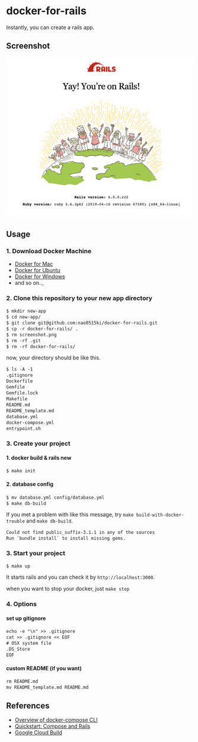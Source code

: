 # docker-for-rails

Instantly, you can create a rails app.

## Screenshot

![screenshot](screenshot.png)

## Usage

### 1. Download Docker Machine
- [Docker for Mac](https://hub.docker.com/editions/community/docker-ce-desktop-mac)
- [Docker for Ubuntu](https://docs.docker.com/v17.12/install/linux/docker-ce/ubuntu/#install-docker-ce)
- [Docker for Windows](https://hub.docker.com/editions/community/docker-ce-desktop-windows)
- and so on..,

### 2. Clone this repository to your new app directory
```
$ mkdir new-app
$ cd new-app/
$ git clone git@github.com:nao0515ki/docker-for-rails.git
$ cp -r docker-for-rails/ .
$ rm screenshot.png
$ rm -rf .git
$ rm -rf docker-for-rails/
```

now, your directory should be like this.
```
$ ls -A -1
.gitignore
Dockerfile
Gemfile
Gemfile.lock
Makefile
README.md
README_template.md
database.yml
docker-compose.yml
entrypoint.sh
```

### 3. Create your project
#### 1. docker build & rails new
```
$ make init
```

#### 2. database config
```
$ mv database.yml config/database.yml
$ make db-build
```

If you met a problem with like this message, try `make build-with-docker-trouble` and `make db-build`.

```
Could not find public_suffix-3.1.1 in any of the sources
Run `bundle install` to install missing gems.
```

### 3. Start your project
```
$ make up
```

It starts rails and you can check it by `http://localhost:3000`.

when you want to stop your docker, just `make stop`

### 4. Options

#### set up gitignore
```
echo -e "\n" >> .gitignore
cat >> .gitignore << EOF
# OSX system file
.DS_Store
EOF
```

#### custom README (if you want)
```
rm README.md
mv README_template.md README.md
```

## References
- [Overview of docker-compose CLI](https://docs.docker.com/compose/reference/overview/)
- [Quickstart: Compose and Rails](https://docs.docker.com/compose/rails/)
- [Google Cloud Build](https://cloud.google.com/cloud-build/)
